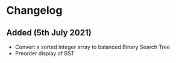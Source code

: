 # Changelog

## Added (5th July 2021)
- Convert a sorted integer array to balanced Binary Search Tree
- Preorder display of BST